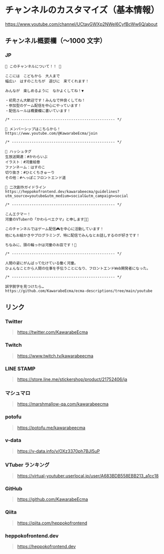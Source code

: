 # チャンネルのカスタマイズ（基本情報）

<https://www.youtube.com/channel/UCtayGWXp2NWel6CyfBcWw6Q/about>

## チャンネル概要欄（〜1000 文字）

### JP

```
🥒 このチャンネルについて！！ 🥒

ここには　こどもから　大人まで
幅広い　はすのこたちが　遊びに　来てくれます！

みんなが　楽しめるように　なかよくしてね！▼

・初見さん大歓迎です！みんなで仲良くしてね！
・参加型のゲーム配信を中心にやっています！
・配信ルールは概要欄に書いています！

/* ----------------------------------------------- */

🥒 メンバーシップはこちらから！
https://www.youtube.com/@KawarabeEcma/join

/* ----------------------------------------------- */

🥒 ハッシュタグ
生放送関連：#かわらいぶ
イラスト：#河童絵巻
ファンネーム：はすのこ
切り抜き：#ひとくちきゅーり
その他：#へっぽこフロントエンド道

🥒 二次創作ガイドライン
https://heppokofrontend.dev/kawarabeecma/guidelines?utm_source=youtube&utm_medium=social&utm_campaign=social

/* ----------------------------------------------- */

こんエクマー！
河童のVTuberの「かわらべエクマ」と申します🥒✨

このチャンネルではゲーム配信🎮を中心に活動しています！
他にもお絵かきやプログラミング、特に配信でみんなとお話しするのが好きです！

ちなみに、頭の輪っかは河童のお皿です！👀

/* ----------------------------------------------- */

人間の姿にがんばって化けている働く河童。
ひょんなことから人間の仕事を手伝うことになり、フロントエンドWeb開発者になった。

/* ----------------------------------------------- */

誤字脱字を見つけたら…
https://github.com/KawarabeEcma/ecma-descriptions/tree/main/youtube
```

## リンク

### Twitter

> https://twitter.com/KawarabeEcma

### Twitch

> https://www.twitch.tv/kawarabeecma

### LINE STAMP

> https://store.line.me/stickershop/product/21752406/ja

### マシュマロ

> https://marshmallow-qa.com/kawarabeecma

### potofu

> https://potofu.me/kawarabeecma

### v-data

> https://v-data.info/v/OXz3370ph7BJl5uP

### VTuber ランキング

> https://virtual-youtuber.userlocal.jp/user/A683BDB558EBB213_a1cc18

### GitHub

> https://github.com/KawarabeEcma

### Qiita

> https://qiita.com/heppokofrontend

### heppokofrontend.dev

> https://heppokofrontend.dev
